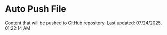 # Auto Push File

Content that will be pushed to GitHub repository.
Last updated: 07/24/2025, 01:22:14 AM